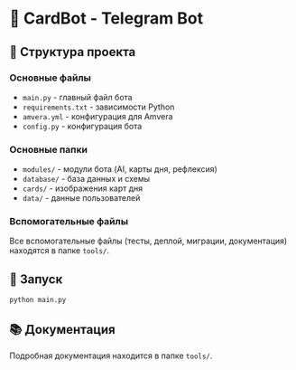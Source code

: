 # 🤖 CardBot - Telegram Bot

## 📁 Структура проекта

### Основные файлы
- `main.py` - главный файл бота
- `requirements.txt` - зависимости Python
- `amvera.yml` - конфигурация для Amvera
- `config.py` - конфигурация бота

### Основные папки
- `modules/` - модули бота (AI, карты дня, рефлексия)
- `database/` - база данных и схемы
- `cards/` - изображения карт дня
- `data/` - данные пользователей

### Вспомогательные файлы
Все вспомогательные файлы (тесты, деплой, миграции, документация) находятся в папке `tools/`.

## 🚀 Запуск

```bash
python main.py
```

## 📚 Документация

Подробная документация находится в папке `tools/`.
